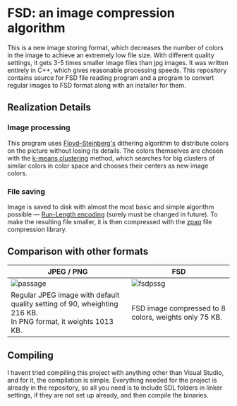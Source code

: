 # FSD: an image compression algorithm

This is a new image storing format, which decreases the number of colors in the image to achieve an extremely low file size. With different quality settings, it gets 3-5 times smaller image files than jpg images. It was written entirely in C++, which gives reasonable processing speeds.
This repository contains source for FSD file reading program and a program to convert regular images to FSD format along with an installer for them.

## Realization Details

### Image processing

This program uses [Floyd–Steinberg's](https://en.wikipedia.org/wiki/Floyd%E2%80%93Steinberg_dithering) dithering algorithm to distribute colors on the picture without losing its details. The colors themselves are chosen with the [k-means clustering](https://en.wikipedia.org/wiki/K-means_clustering) method, which searches for big clusters of similar colors in color space and chooses their centers as new image colors.

### File saving

Image is saved to disk with almost the most basic and simple algorithm possible — [Run-Length encoding](https://en.wikipedia.org/wiki/Run-length_encoding) (surely must be changed in future). To make the resulting file smaller, it is then compressed with the [zpaq](https://github.com/zpaq/zpaq) file compression library.

## Comparison with other formats

JPEG / PNG | FSD
---|---
![passage](https://github.com/DobriniaMerk/FSD/assets/93145779/0703ea3f-9b6f-4b5a-b502-fb14955ded40) | ![fsdpssg](https://github.com/DobriniaMerk/FSD/assets/93145779/f88750d7-d635-44f7-8fab-0994eef7533e)
Regular JPEG image with default quality setting of 90, wheighting 216 KB. <br> In PNG format, it weights 1013 KB. | FSD image compressed to 8 colors, weights only 75 KB.

## Compiling

I havent tried compiling this project with anything other than Visual Studio, and for it, the compilation is simple.
Everything needed for the project is already in the repository, so all you need is to include SDL folders in linker settings, if they are not set up already, and then compile the binaries.
